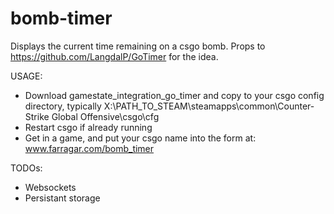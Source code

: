 # bomb-timer
Displays the current time remaining on a csgo bomb. Props to https://github.com/LangdalP/GoTimer for the idea. 

 USAGE:
 - Download gamestate_integration_go_timer and copy to your csgo config directory, typically X:\PATH_TO_STEAM\steamapps\common\Counter-Strike Global Offensive\csgo\cfg
 - Restart csgo if already running
 -  Get in a game, and put your csgo name into the form at: www.farragar.com/bomb_timer

TODOs: 
 - Websockets
 - Persistant storage
